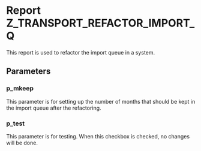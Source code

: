 # Report Z_TRANSPORT_REFACTOR_IMPORT_Q

This report is used to refactor the import queue in a system.

## Parameters
### p_mkeep
This parameter is for setting up the number of months that should be kept in the import queue after the refactoring.
### p_test
This parameter is for testing. When this checkbox is checked, no changes will be done.
